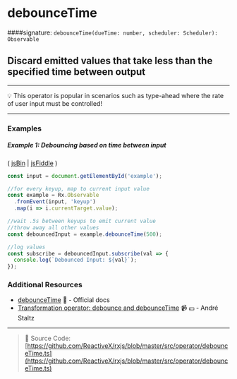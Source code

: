 # debounceTime
####signature: `debounceTime(dueTime: number, scheduler: Scheduler): Observable`

## Discard emitted values that take less than the specified time between output


---
:bulb:  This operator is popular in scenarios such as type-ahead where the rate of user input must be controlled!

---

### Examples

##### Example 1: Debouncing based on time between input

( [jsBin](http://jsbin.com/kacijarogi/1/edit?js,console,output) | [jsFiddle](https://jsfiddle.net/btroncone/7kbg4q2e/) )

```js
const input = document.getElementById('example');

//for every keyup, map to current input value
const example = Rx.Observable
  .fromEvent(input, 'keyup')
  .map(i => i.currentTarget.value);

//wait .5s between keyups to emit current value
//throw away all other values
const debouncedInput = example.debounceTime(500);

//log values
const subscribe = debouncedInput.subscribe(val => {
  console.log(`Debounced Input: ${val}`);
});
```


### Additional Resources
* [debounceTime](http://reactivex.io/rxjs/class/es6/Observable.js~Observable.html#instance-method-debounceTime) :newspaper: - Official docs
* [Transformation operator: debounce and debounceTime](https://egghead.io/lessons/rxjs-transformation-operators-debounce-and-debouncetime?course=rxjs-beyond-the-basics-operators-in-depth) :video_camera: :dollar: - André Staltz

---
> :file_folder: Source Code:  [https://github.com/ReactiveX/rxjs/blob/master/src/operator/debounceTime.ts](https://github.com/ReactiveX/rxjs/blob/master/src/operator/debounceTime.ts)
